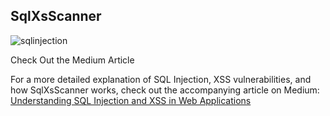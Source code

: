 ## SqlXsScanner 

![sqlinjection](https://github.com/user-attachments/assets/f45b7a08-24e7-4302-a634-ad1c662126d6)


Check Out the Medium Article

For a more detailed explanation of SQL Injection, XSS vulnerabilities, and how SqlXsScanner works, check out the accompanying article on Medium:
[Understanding SQL Injection and XSS in Web Applications](https://medium.com/@boubkerbennani44/understanding-sql-injection-and-xss-in-web-applications-a-beginners-guide-to-secure-coding-267a686a42fc)

